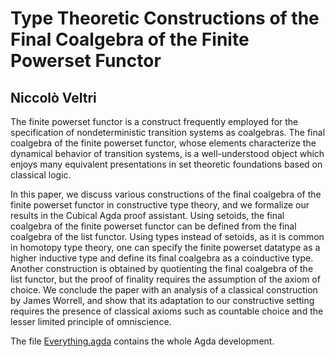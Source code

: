 # Type Theoretic Constructions of the Final Coalgebra of the Finite Powerset Functor
## Niccolò Veltri

The finite powerset functor is a construct frequently employed for the specification of nondeterministic
transition systems as coalgebras. The final coalgebra of the finite powerset functor, whose elements
characterize the dynamical behavior of transition systems, is a well-understood object which enjoys
many equivalent presentations in set theoretic foundations based on classical logic.

In this paper, we discuss various constructions of the final coalgebra of the finite powerset functor
in constructive type theory, and we formalize our results in the Cubical Agda proof assistant. Using
setoids, the final coalgebra of the finite powerset functor can be defined from the final coalgebra of
the list functor. Using types instead of setoids, as it is common in homotopy type theory, one can
specify the finite powerset datatype as a higher inductive type and define its final coalgebra as a
coinductive type. Another construction is obtained by quotienting the final coalgebra of the list
functor, but the proof of finality requires the assumption of the axiom of choice. We conclude the
paper with an analysis of a classical construction by James Worrell, and show that its adaptation to
our constructive setting requires the presence of classical axioms such as countable choice and the
lesser limited principle of omniscience.

The file [Everything.agda](https://github.com/niccoloveltri/final-pfin/blob/main/Everything.agda) contains the whole Agda development.
